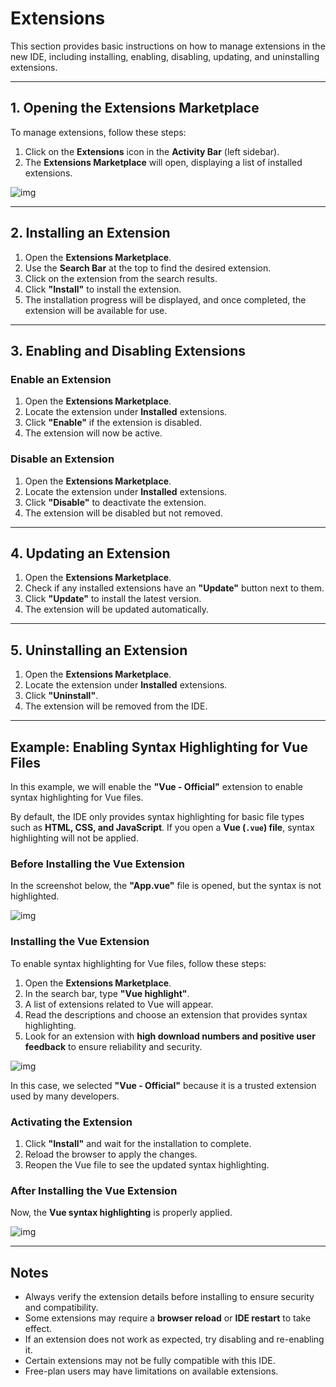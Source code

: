 # Extensions

This section provides basic instructions on how to manage extensions in the new IDE, including installing, enabling, disabling, updating, and uninstalling extensions.

---

## 1. Opening the Extensions Marketplace

To manage extensions, follow these steps:

1. Click on the **Extensions** icon in the **Activity Bar** (left sidebar).  
2. The **Extensions Marketplace** will open, displaying a list of installed extensions.

![img](img/extension/select-extension-activity-bar.png)

---

## 2. Installing an Extension

1. Open the **Extensions Marketplace**.  
2. Use the **Search Bar** at the top to find the desired extension.  
3. Click on the extension from the search results.  
4. Click **"Install"** to install the extension.  
5. The installation progress will be displayed, and once completed, the extension will be available for use.

---

## 3. Enabling and Disabling Extensions

### Enable an Extension

1. Open the **Extensions Marketplace**.  
2. Locate the extension under **Installed** extensions.  
3. Click **"Enable"** if the extension is disabled.  
4. The extension will now be active.

### Disable an Extension

1. Open the **Extensions Marketplace**.  
2. Locate the extension under **Installed** extensions.  
3. Click **"Disable"** to deactivate the extension.  
4. The extension will be disabled but not removed.

---

## 4. Updating an Extension

1. Open the **Extensions Marketplace**.  
2. Check if any installed extensions have an **"Update"** button next to them.  
3. Click **"Update"** to install the latest version.  
4. The extension will be updated automatically.

---

## 5. Uninstalling an Extension

1. Open the **Extensions Marketplace**.  
2. Locate the extension under **Installed** extensions.  
3. Click **"Uninstall"**.  
4. The extension will be removed from the IDE.

---

## Example: Enabling Syntax Highlighting for Vue Files

In this example, we will enable the **"Vue - Official"** extension to enable syntax highlighting for Vue files.

By default, the IDE only provides syntax highlighting for basic file types such as **HTML, CSS, and JavaScript**. If you open a **Vue (`.vue`) file**, syntax highlighting will not be applied.

### Before Installing the Vue Extension

In the screenshot below, the **"App.vue"** file is opened, but the syntax is not highlighted.

![img](img/extension/file-before-install-vue-extension.png)

### Installing the Vue Extension

To enable syntax highlighting for Vue files, follow these steps:

1. Open the **Extensions Marketplace**.
2. In the search bar, type **"Vue highlight"**.
3. A list of extensions related to Vue will appear.
4. Read the descriptions and choose an extension that provides syntax highlighting.
5. Look for an extension with **high download numbers and positive user feedback** to ensure reliability and security.

![img](img/extension/install-vue-extension.png)

In this case, we selected **"Vue - Official"** because it is a trusted extension used by many developers.

### Activating the Extension

1. Click **"Install"** and wait for the installation to complete.
2. Reload the browser to apply the changes.
3. Reopen the Vue file to see the updated syntax highlighting.

### After Installing the Vue Extension

Now, the **Vue syntax highlighting** is properly applied.

![img](img/extension/file-after-intall-vue-extension.png)

---

## Notes

- Always verify the extension details before installing to ensure security and compatibility.
- Some extensions may require a **browser reload** or **IDE restart** to take effect.
- If an extension does not work as expected, try disabling and re-enabling it.
- Certain extensions may not be fully compatible with this IDE.
- Free-plan users may have limitations on available extensions.
